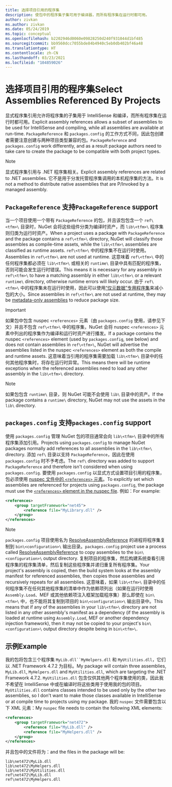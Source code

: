```yaml
---
title: 选择项目引用的程序集
description: 使包中的程序集子集可用于编译器，而所有程序集在运行时都可用。
author: zivkan
ms.author: zivkan
ms.date: 05/24/2019
ms.topic: conceptual
ms.openlocfilehash: b2202946d0060e09828250d240f931044d1bf485
ms.sourcegitcommit: bb9560dcc7055bde84b4940c5eb0db402bf46a48
ms.translationtype: HT
ms.contentlocale: zh-CN
ms.lasthandoff: 03/23/2021
ms.locfileid: "104859026"
---
```

# <a name="select-assemblies-referenced-by-projects"></a><span data-ttu-id="9984b-103">选择项目引用的程序集</span><span class="sxs-lookup"><span data-stu-id="9984b-103">Select Assemblies Referenced By Projects</span></span>

<span data-ttu-id="9984b-104">显式程序集引用允许将程序集的子集用于 IntelliSense 和编译，而所有程序集在运行时都可用。</span><span class="sxs-lookup"><span data-stu-id="9984b-104">Explicit assembly references allows a subset of assemblies to be used for IntelliSense and compiling, while all assemblies are available at run-time.</span></span> <span data-ttu-id="9984b-105">`PackageReference` 和 `packages.config` 的工作方式不同，因此包创建者需要注意创建与两种项目类型兼容的包。</span><span class="sxs-lookup"><span data-stu-id="9984b-105">`PackageReference` and `packages.config` work differently, and as a result package authors need to take care to create the package to be compatible with both project types.</span></span>

> [!Note]
> <span data-ttu-id="9984b-106">显式程序集引用与 .NET 程序集相关。</span><span class="sxs-lookup"><span data-stu-id="9984b-106">Explicit assembly references are related to .NET assemblies.</span></span> <span data-ttu-id="9984b-107">它不是用于分发托管程序集调用的本机程序集的方法。</span><span class="sxs-lookup"><span data-stu-id="9984b-107">It is not a method to distribute native assemblies that are P/Invoked by a managed assembly.</span></span>

## <a name="packagereference-support"></a><span data-ttu-id="9984b-108">`PackageReference` 支持</span><span class="sxs-lookup"><span data-stu-id="9984b-108">`PackageReference` support</span></span>

<span data-ttu-id="9984b-109">当一个项目使用一个带有 `PackageReference` 的包，并且该包包含一个 `ref\<tfm>\` 目录时，NuGet 会将这些组件分类为编译时资产，而 `lib\<tfm>\` 程序集则归类为运行时资产。</span><span class="sxs-lookup"><span data-stu-id="9984b-109">When a project uses a package with `PackageReference` and the package contains a `ref\<tfm>\` directory, NuGet will classify those assembles as compile-time assets, while the `lib\<tfm>\` assemblies are classified as runtime assets.</span></span> <span data-ttu-id="9984b-110">`ref\<tfm>\` 中的程序集不在运行时使用。</span><span class="sxs-lookup"><span data-stu-id="9984b-110">Assemblies in `ref\<tfm>\` are not used at runtime.</span></span> <span data-ttu-id="9984b-111">这意味着 `ref\<tfm>\` 中的任何程序集都必须在 `lib\<tfm>\` 或相关的 `runtime\` 目录中具有匹配的程序集，否则可能会发生运行时错误。</span><span class="sxs-lookup"><span data-stu-id="9984b-111">This means it is necessary for any assembly in `ref\<tfm>\` to have a matching assembly in either `lib\<tfm>\` or a relevant `runtime\` directory, otherwise runtime errors will likely occur.</span></span> <span data-ttu-id="9984b-112">由于 `ref\<tfm>\` 中的程序集未在运行时使用，因此可以使用[“仅元数据”专用程序集](https://github.com/dotnet/roslyn/blob/main/docs/features/refout.md)来减小包的大小。</span><span class="sxs-lookup"><span data-stu-id="9984b-112">Since assemblies in `ref\<tfm>\` are not used at runtime, they may be [metadata-only assemblies](https://github.com/dotnet/roslyn/blob/main/docs/features/refout.md) to reduce package size.</span></span>

> [!Important]
> <span data-ttu-id="9984b-113">如果包中包含 nuspec `<references>` 元素（由 `packages.config` 使用，请参见下文）并且不包含 `ref\<tfm>\` 中的程序集，NuGet 会将 nuspec `<references>` 元素中列出的程序集作为编译和运行时资产进行播发。</span><span class="sxs-lookup"><span data-stu-id="9984b-113">If a package contains the nuspec `<references>` element (used by `packages.config`, see below) and does not contain assemblies in `ref\<tfm>\`, NuGet will advertise the assemblies listed in the nuspec `<references>` element as both the compile and runtime assets.</span></span> <span data-ttu-id="9984b-114">这意味着当引用的程序集需要加载 `lib\<tfm>\` 目录中的任何其他程序集时，将存在运行时异常。</span><span class="sxs-lookup"><span data-stu-id="9984b-114">This means there will be runtime exceptions when the referenced assemblies need to load any other assembly in the `lib\<tfm>\` directory.</span></span>

> [!Note]
> <span data-ttu-id="9984b-115">如果包包含 `runtime\` 目录，则 NuGet 可能不会使用 `lib\` 目录中的资产。</span><span class="sxs-lookup"><span data-stu-id="9984b-115">If the package contains a `runtime\` directory, NuGet may not use the assets in the `lib\` directory.</span></span>

## <a name="packagesconfig-support"></a><span data-ttu-id="9984b-116">`packages.config` 支持</span><span class="sxs-lookup"><span data-stu-id="9984b-116">`packages.config` support</span></span>

<span data-ttu-id="9984b-117">使用 `packages.config` 管理 NuGet 包的项目通常会向 `lib\<tfm>\` 目录中的所有程序集添加引用。</span><span class="sxs-lookup"><span data-stu-id="9984b-117">Projects using `packages.config` to manage NuGet packages normally add references to all assemblies in the `lib\<tfm>\` directory.</span></span> <span data-ttu-id="9984b-118">添加 `ref\` 目录以支持 `PackageReference`，因此在使用 `packages.config` 时不予考虑。</span><span class="sxs-lookup"><span data-stu-id="9984b-118">The `ref\` directory was added to support `PackageReference` and therefore isn't considered when using `packages.config`.</span></span> <span data-ttu-id="9984b-119">要使用 `packages.config` 以显式方式设置项目引用的程序集，包必须使用 [nuspec 文件中的 `<references>` 元素](../reference/nuspec.md#explicit-assembly-references)。</span><span class="sxs-lookup"><span data-stu-id="9984b-119">To explicitly set which assemblies are referenced for projects using `packages.config`, the package must use the [`<references>` element in the nuspec file](../reference/nuspec.md#explicit-assembly-references).</span></span> <span data-ttu-id="9984b-120">例如：</span><span class="sxs-lookup"><span data-stu-id="9984b-120">For example:</span></span>

```xml
<references>
    <group targetFramework="net45">
        <reference file="MyLibrary.dll" />
    </group>
</references>
```

> [!Note]
> <span data-ttu-id="9984b-121">`packages.config` 项目使用名为 [ResolveAssemblyReference](https://github.com/Microsoft/msbuild/blob/main/documentation/wiki/ResolveAssemblyReference.md) 的进程将程序集复制到 `bin\<configuration>\` 输出目录。</span><span class="sxs-lookup"><span data-stu-id="9984b-121">`packages.config` project use a process called [ResolveAssemblyReference](https://github.com/Microsoft/msbuild/blob/main/documentation/wiki/ResolveAssemblyReference.md) to copy assemblies to the `bin\<configuration>\` output directory.</span></span> <span data-ttu-id="9984b-122">复制项目的程序集，然后构建系统查看引用程序集的程序集清单，然后复制这些程序集并递归重复所有程序集。</span><span class="sxs-lookup"><span data-stu-id="9984b-122">Your project's assembly is copied, then the build system looks at the assembly manifest for referenced assemblies, then copies those assemblies and recursively repeats for all assemblies.</span></span> <span data-ttu-id="9984b-123">这意味着，如果 `lib\<tfm>\` 目录中的任何程序集不在任何其他程序集的清单中作为依赖项列出（如果在运行时使用 `Assembly.Load`、MEF 或其他依赖项注入框架加载程序集）那么即使在 `bin\<tfm>\` 中，也不能将其复制到项目的 `bin\<configuration>\` 输出目录中。</span><span class="sxs-lookup"><span data-stu-id="9984b-123">This means that if any of the assemblies in your `lib\<tfm>\` directory are not listed in any other assembly's manifest as a dependency (if the assembly is loaded at runtime using `Assembly.Load`, MEF or another dependency injection framework), then it may not be copied to your project's `bin\<configuration>\` output directory despite being in `bin\<tfm>\`.</span></span>

## <a name="example"></a><span data-ttu-id="9984b-124">示例</span><span class="sxs-lookup"><span data-stu-id="9984b-124">Example</span></span>

<span data-ttu-id="9984b-125">我的包将包含三个程序集 `MyLib.dll``MyHelpers.dll` 和 `MyUtilities.dll`，它们以 .NET Framework 4.7.2 为目标。</span><span class="sxs-lookup"><span data-stu-id="9984b-125">My package will contain three assemblies, `MyLib.dll`, `MyHelpers.dll` and `MyUtilities.dll`, which are targeting the .NET Framework 4.7.2.</span></span> <span data-ttu-id="9984b-126">`MyUtilities.dll` 包含仅供其他两个程序集使用的类，因此我不希望在 IntelliSense 中或在编译时将这些类用于使用我的包的项目。</span><span class="sxs-lookup"><span data-stu-id="9984b-126">`MyUtilities.dll` contains classes intended to be used only by the other two assemblies, so I don't want to make those classes available in IntelliSense or at compile time to projects using my package.</span></span> <span data-ttu-id="9984b-127">我的 `nuspec` 文件需要包含以下 XML 元素：</span><span class="sxs-lookup"><span data-stu-id="9984b-127">My `nuspec` file needs to contain the following XML elements:</span></span>

```xml
<references>
    <group targetFramework="net472">
        <reference file="MyLib.dll" />
        <reference file="MyHelpers.dll" />
    </group>
</references>
```

<span data-ttu-id="9984b-128">并且包中的文件将为：</span><span class="sxs-lookup"><span data-stu-id="9984b-128">and the files in the package will be:</span></span>

```text
lib\net472\MyLib.dll
lib\net472\MyHelpers.dll
lib\net472\MyUtilities.dll
ref\net472\MyLib.dll
ref\net472\MyHelpers.dll
```
